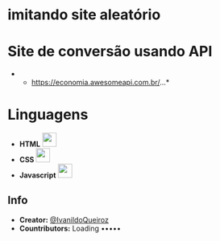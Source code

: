 # imitando site aleatório
# Site de conversão usando API
- * https://economia.awesomeapi.com.br/...*


# Linguagens
- **HTML** <img src="./icons/HTML.svg" width="28">
- **CSS** <img src="./icons/CSS.svg" width="28">   
- **Javascript** <img src="./icons/JavaScript.svg" width="28">


## Info

- **Creator:** [@IvanildoQueiroz](https://github.com/IvanildoQueiroz)
- **Countributors:** Loading •••••